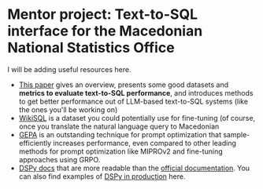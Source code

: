 # Mentor project: Text-to-SQL interface for the Macedonian National Statistics Office

I will be adding useful resources here.

* [This paper](https://arxiv.org/pdf/2410.01066v1) gives an overview, presents some good datasets and **metrics to evaluate text-to-SQL performance**, and introduces methods to get better performance out of LLM-based text-to-SQL systems (like the ones you'll be working on)
* [WikiSQL](https://github.com/salesforce/WikiSQL) is a dataset you could potentially use for fine-tuning (of course, once you translate the natural language query to Macedonian
* [GEPA](https://arxiv.org/abs/2507.19457) is an outstanding technique for prompt optimization that sample-efficiently increases performance, even compared to other leading methods for prompt optimization like MIPROv2 and fine-tuning approaches using GRPO.
* [DSPy docs](https://deepwiki.com/stanfordnlp/dspy) that are more readable than the [official documentation](https://dspy.ai/api/). You can also find examples of [DSPy in production](https://dspy.ai/community/use-cases/) here.
